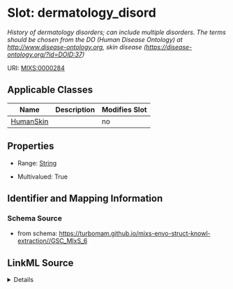 # Slot: dermatology_disord


_History of dermatology disorders; can include multiple disorders. The terms should be chosen from the DO (Human Disease Ontology) at http://www.disease-ontology.org, skin disease (https://disease-ontology.org/?id=DOID:37)_



URI: [MIXS:0000284](https://w3id.org/mixs/0000284)



<!-- no inheritance hierarchy -->




## Applicable Classes

| Name | Description | Modifies Slot |
| --- | --- | --- |
[HumanSkin](HumanSkin.md) |  |  no  |







## Properties

* Range: [String](String.md)

* Multivalued: True





## Identifier and Mapping Information







### Schema Source


* from schema: https://turbomam.github.io/mixs-envo-struct-knowl-extraction//GSC_MIxS_6




## LinkML Source

<details>
```yaml
name: dermatology_disord
description: History of dermatology disorders; can include multiple disorders. The
  terms should be chosen from the DO (Human Disease Ontology) at http://www.disease-ontology.org,
  skin disease (https://disease-ontology.org/?id=DOID:37)
title: dermatology disorder
notes:
- disorder
from_schema: https://turbomam.github.io/mixs-envo-struct-knowl-extraction//GSC_MIxS_6
rank: 1000
slot_uri: MIXS:0000284
multivalued: true
alias: dermatology_disord
domain_of:
- HumanSkin
range: string
required: false
recommended: false

```
</details>
